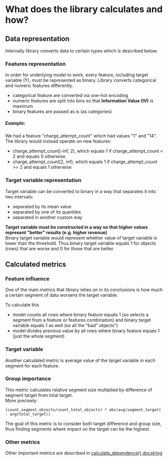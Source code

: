 # What does the library calculates and how?
## Data representation
Internally library converts data to certain types which is described below.
  
### Features representation

In order for underlying model to work, every feature, including target variable (Y), must be represented as binary. 
Library converts categorical and numeric features differently.
- categorical feature are converted via one-hot encoding
- numeric features are split into bins so that **Information Value (IV)** is maximum
- binary features are passed as is (as categories)

##### Example:
We had a feature "charge_attempt_count" which had values "1" and "14". 
The library would instead operate on new features:
- charge_attempt_count[-inf, 2), which equals 1 if charge_attempt_count < 2 and equals 0 otherwise
- charge_attempt_count[2, inf), which equals 1 if charge_attempt_count >= 2 and equals 1 otherwise

### Target variable representation
Target variable can be converted to binary in a way that separates it into two intervals:
- separated by its mean value
- separated by one of its quantiles  
- separated in another custom way  

**Target variable must be constructed in a way so that higher values 
represent "better" results (e.g. higher revenue)**  
Binary target variable would represent whether value of target variable is lower than the threshold.
Thus binary target variable equals 1 for objects (rows) that are worse and 0 for those that are better.  

## Calculated metrics
### Feature influence
One of the main metrics that library relies on in its conclusions is how much a certain segment of data 
worsens the target variable.  

To calculate this
- model counts all rows where binary feature equals 1 
(so selects a segment from a feature or features combination) 
and binary target variable equals 1 as well (so all the "bad" objects")
- model divides previous value by all rows where binary feature equals 1 
(just the whole segment)

### Target variable
Another calculated metric is average value of the target variable in each segment for each feature.

### Group importance
This metric calculates relative segment size multiplied by difference of segment target from total target.  
More precisely:
```
(count_segment_objects/count_total_objects) * abs(avg(segment_target) - avg(total_target))
```
The goal of this metric is to consider both target difference and group size, 
thus finding segments where impact on the target can be the highest.

### Other metrics
Other important metrics are described in 
 [calculate_dependence() docstring](data_fast_insights/calculations/_modelling.py)
 